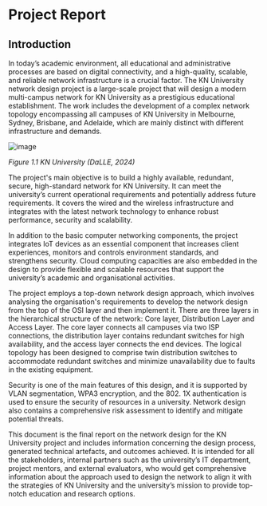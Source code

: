 # Project Report

##	Introduction

In today’s academic environment, all educational and administrative processes are based on digital connectivity, and a high-quality, scalable, and reliable network infrastructure is a crucial factor. The KN University network design project is a large-scale project that will design a modern multi-campus network for KN University as a prestigious educational establishment. The work includes the development of a complex network topology encompassing all campuses of KN University in Melbourne, Sydney, Brisbane, and Adelaide, which are mainly distinct with different infrastructure and demands.

 ![image](https://github.com/user-attachments/assets/93b36a78-7310-45e5-815c-11ee27e9ae5a)

*Figure 1.1 KN University (DaLLE, 2024)*

The project's main objective is to build a highly available, redundant, secure, high-standard network for KN University. It can meet the university’s current operational requirements and potentially address future requirements. It covers the wired and the wireless infrastructure and integrates with the latest network technology to enhance robust performance, security and scalability. 

In addition to the basic computer networking components, the project integrates IoT devices as an essential component that increases client experiences, monitors and controls environment standards, and strengthens security. Cloud computing capacities are also embedded in the design to provide flexible and scalable resources that support the university’s academic and organisational activities.

The project employs a top-down network design approach, which involves analysing the organisation's requirements to develop the network design from the top of the OSI layer and then implement it. There are three layers in the hierarchical structure of the network: Core layer, Distribution Layer and Access Layer. The core layer connects all campuses via two ISP connections, the distribution layer contains redundant switches for high availability, and the access layer connects the end devices. The logical topology has been designed to comprise twin distribution switches to accommodate redundant switches and minimize unavailability due to faults in the existing equipment. 

Security is one of the main features of this design, and it is supported by VLAN segmentation, WPA3 encryption, and the 802. 1X authentication is used to ensure the security of resources in a university. Network design also contains a comprehensive risk assessment to identify and mitigate potential threats.

This document is the final report on the network design for the KN University project and includes information concerning the design process, generated technical artefacts, and outcomes achieved. It is intended for all the stakeholders, internal partners such as the university’s IT department, project mentors, and external evaluators, who would get comprehensive information about the approach used to design the network to align it with the strategies of KN University and the university’s mission to provide top-notch education and research options.
